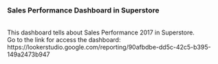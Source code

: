 <h3>Sales Performance Dashboard in Superstore</h3>
<br>
This dashboard tells about Sales Performance 2017 in Superstore.<br>
Go to the link for access the dashboard:<br>
https://lookerstudio.google.com/reporting/90afbdbe-dd5c-42c5-b395-149a2473b947
